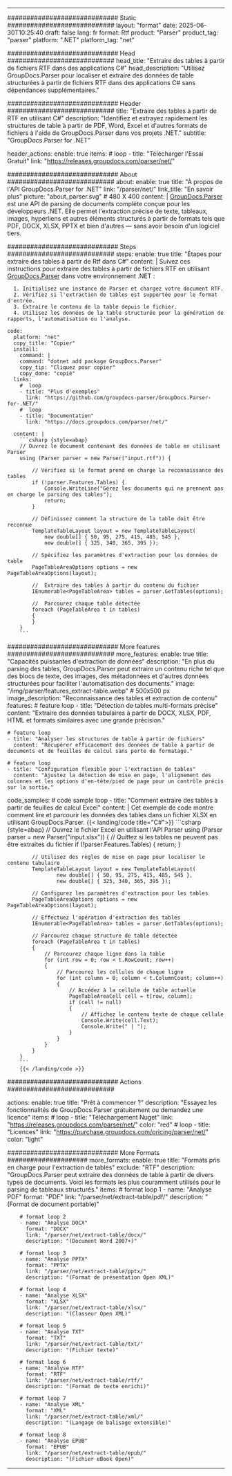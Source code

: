 


---
############################# Static ############################
layout: "format"
date:  2025-06-30T10:25:40
draft: false
lang: fr
format: Rtf
product: "Parser"
product_tag: "parser"
platform: ".NET"
platform_tag: "net"

############################# Head ############################
head_title: "Extraire des tables à partir de fichiers RTF dans des applications C#"
head_description: "Utilisez GroupDocs.Parser pour localiser et extraire des données de table structurées à partir de fichiers RTF dans des applications C# sans dépendances supplémentaires."

############################# Header ############################
title: "Extraire des tables à partir de RTF en utilisant C#" 
description: "Identifiez et extrayez rapidement les structures de table à partir de PDF, Word, Excel et d'autres formats de fichiers à l'aide de GroupDocs.Parser dans vos projets .NET."
subtitle: "GroupDocs.Parser for .NET" 

header_actions:
  enable: true
  items:
    #  loop
    - title: "Télécharger l'Essai Gratuit"
      link: "https://releases.groupdocs.com/parser/net/"
      
############################# About ############################
about:
    enable: true
    title: "À propos de l'API GroupDocs.Parser for .NET"
    link: "/parser/net/"
    link_title: "En savoir plus"
    picture: "about_parser.svg" # 480 X 400
    content: |
       [GroupDocs.Parser](/parser/net/) est une API de parsing de documents complète conçue pour les développeurs .NET. Elle permet l'extraction précise de texte, tableaux, images, hyperliens et autres éléments structurés à partir de formats tels que PDF, DOCX, XLSX, PPTX et bien d'autres — sans avoir besoin d'un logiciel tiers.

############################# Steps ############################
steps:
    enable: true
    title: "Étapes pour extraire des tables à partir de Rtf dans C#"
    content: |
      Suivez ces instructions pour extraire des tables à partir de fichiers RTF en utilisant [GroupDocs.Parser](/parser/net/) dans votre environnement .NET :
      
      1. Initialisez une instance de Parser et chargez votre document RTF.
      2. Vérifiez si l'extraction de tables est supportée pour le format d'entrée.
      3. Extraire le contenu de la table depuis le fichier.
      4. Utilisez les données de la table structurée pour la génération de rapports, l'automatisation ou l'analyse.
   
    code:
      platform: "net"
      copy_title: "Copier"
      install:
        command: |
        command: "dotnet add package GroupDocs.Parser"
        copy_tip: "Cliquez pour copier"
        copy_done: "copié"
      links:
        #  loop
        - title: "Plus d'exemples"
          link: "https://github.com/groupdocs-parser/GroupDocs.Parser-for-.NET/"
        #  loop
        - title: "Documentation"
          link: "https://docs.groupdocs.com/parser/net/"
          
      content: |
        ```csharp {style=abap}
        // Ouvrez le document contenant des données de table en utilisant Parser
        using (Parser parser = new Parser("input.rtf")) {

            // Vérifiez si le format prend en charge la reconnaissance des tables
            if (!parser.Features.Tables) {
                Console.WriteLine("Gérez les documents qui ne prennent pas en charge le parsing des tables");
                return;
            }

            // Définissez comment la structure de la table doit être reconnue
            TemplateTableLayout layout = new TemplateTableLayout(
                new double[] { 50, 95, 275, 415, 485, 545 },
                new double[] { 325, 340, 365, 395 });

            // Spécifiez les paramètres d'extraction pour les données de table
            PageTableAreaOptions options = new PageTableAreaOptions(layout);

            //  Extraire des tables à partir du contenu du fichier
            IEnumerable<PageTableArea> tables = parser.GetTables(options);

            //  Parcourez chaque table détectée
            foreach (PageTableArea t in tables)
            {
            }
        }
        ```  

############################# More features ############################
more_features:
  enable: true
  title: "Capacités puissantes d'extraction de données"
  description: "En plus du parsing des tables, GroupDocs.Parser peut extraire un contenu riche tel que des blocs de texte, des images, des métadonnées et d'autres données structurées pour faciliter l'automatisation des documents."
  image: "/img/parser/features_extract-table.webp" # 500x500 px
  image_description: "Reconnaissance des tables et extraction de contenu"
  features:
    # feature loop
    - title: "Détection de tables multi-formats précise"
      content: "Extraire des données tabulaires à partir de DOCX, XLSX, PDF, HTML et formats similaires avec une grande précision."

    # feature loop
    - title: "Analyser les structures de table à partir de fichiers"
      content: "Récupérer efficacement des données de table à partir de documents et de feuilles de calcul sans perte de formatage."

    # feature loop
    - title: "Configuration flexible pour l'extraction de tables"
      content: "Ajustez la détection de mise en page, l'alignement des colonnes et les options d'en-tête/pied de page pour un contrôle précis sur la sortie."
      
  code_samples:
    # code sample loop
    - title: "Comment extraire des tables à partir de feuilles de calcul Excel"
      content: |
        Cet exemple de code montre comment lire et parcourir les données des tables dans un fichier XLSX en utilisant GroupDocs.Parser.
        {{< landing/code title="C#">}}
        ```csharp {style=abap}
        //  Ouvrez le fichier Excel en utilisant l'API Parser
        using (Parser parser = new Parser("input.xlsx"))
        {
            // Quittez si les tables ne peuvent pas être extraites du fichier
            if (!parser.Features.Tables)
            {
                return;
            }

            // Utilisez des règles de mise en page pour localiser le contenu tabulaire
            TemplateTableLayout layout = new TemplateTableLayout(
                    new double[] { 50, 95, 275, 415, 485, 545 },
                    new double[] { 325, 340, 365, 395 });

            // Configurez les paramètres d'extraction pour les tables
            PageTableAreaOptions options = new PageTableAreaOptions(layout);

            // Effectuez l'opération d'extraction des tables
            IEnumerable<PageTableArea> tables = parser.GetTables(options);

            // Parcourez chaque structure de table détectée
            foreach (PageTableArea t in tables)
            {
                // Parcourez chaque ligne dans la table
                for (int row = 0; row < t.RowCount; row++)
                {
                    // Parcourez les cellules de chaque ligne
                    for (int column = 0; column < t.ColumnCount; column++)
                    {
                        // Accédez à la cellule de table actuelle
                        PageTableAreaCell cell = t[row, column];
                        if (cell != null)
                        {
                            // Affichez le contenu texte de chaque cellule
                            Console.Write(cell.Text);
                            Console.Write(" | ");
                        }
                    }
                }
            }
        }
        ```
        {{< /landing/code >}}


############################# Actions ############################

actions:
  enable: true
  title: "Prêt à commencer ?"
  description: "Essayez les fonctionnalités de GroupDocs.Parser gratuitement ou demandez une licence"
  items:
    #  loop
    - title: "Téléchargement Nuget"
      link: "https://releases.groupdocs.com/parser/net/"
      color: "red"
        #  loop
    - title: "Licences"
      link: "https://purchase.groupdocs.com/pricing/parser/net/"
      color: "light"


############################# More Formats #####################
more_formats:
    enable: true
    title: "Formats pris en charge pour l'extraction de tables"
    exclude: "RTF"
    description: "GroupDocs.Parser peut extraire des données de table à partir de divers types de documents. Voici les formats les plus couramment utilisés pour le parsing de tableaux structurés."
    items: 
        # format loop 1
        - name: "Analyse PDF"
          format: "PDF"
          link: "/parser/net/extract-table/pdf/"
          description: "(Format de document portable)"
          
        # format loop 2
        - name: "Analyse DOCX"
          format: "DOCX"
          link: "/parser/net/extract-table/docx/"
          description: "(Document Word 2007+)"
          
        # format loop 3
        - name: "Analyse PPTX"
          format: "PPTX"
          link: "/parser/net/extract-table/pptx/"
          description: "(Format de présentation Open XML)"
          
        # format loop 4
        - name: "Analyse XLSX"
          format: "XLSX"
          link: "/parser/net/extract-table/xlsx/"
          description: "(Classeur Open XML)"
          
        # format loop 5
        - name: "Analyse TXT"
          format: "TXT"
          link: "/parser/net/extract-table/txt/"
          description: "(Fichier texte)"
          
        # format loop 6
        - name: "Analyse RTF"
          format: "RTF"
          link: "/parser/net/extract-table/rtf/"
          description: "(Format de texte enrichi)"
          
        # format loop 7
        - name: "Analyse XML"
          format: "XML"
          link: "/parser/net/extract-table/xml/"
          description: "(Langage de balisage extensible)"
          
        # format loop 8
        - name: "Analyse EPUB"
          format: "EPUB"
          link: "/parser/net/extract-table/epub/"
          description: "(Fichier eBook Open)"
         
          

---
